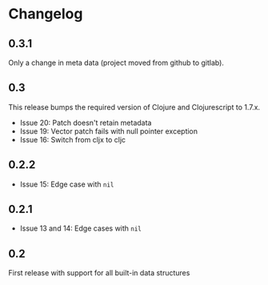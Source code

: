 # Changelog

## 0.3.1

Only a change in meta data (project moved from github to gitlab).

## 0.3

This release bumps the required version of Clojure and Clojurescript to 1.7.x.

* Issue 20: Patch doesn't retain metadata
* Issue 19: Vector patch fails with null pointer exception
* Issue 16: Switch from cljx to cljc

## 0.2.2

* Issue 15: Edge case with `nil`

## 0.2.1

* Issue 13 and 14: Edge cases with `nil`

## 0.2

First release with support for all built-in data structures
